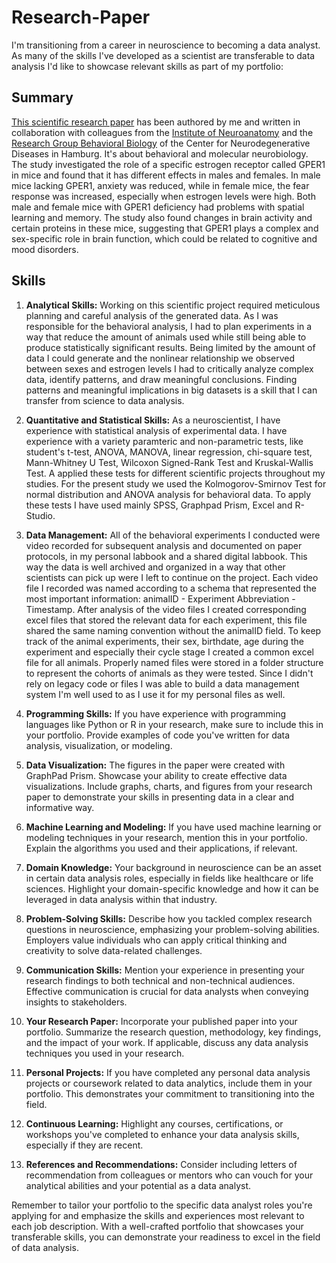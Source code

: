 # Research-Paper
I'm transitioning from a career in neuroscience to becoming a data analyst. As many of the skills I've developed as a scientist are transferable to data analysis I'd like to showcase relevant skills as part of my portfolio:

## Summary
[This scientific research paper](JOE220204.pdf) has been authored by me and written in collaboration with colleagues from the [Institute of Neuroanatomy](https://www.uke.de/english/departments-institutes/institutes/neuroanatomy/index.html) and the [Research Group Behavioral Biology](https://www.uke.de/english/departments-institutes/institutes/research-group-behavioral-biology/index.html) of the Center for Neurodegenerative Diseases in Hamburg. It's about behavioral and molecular neurobiology.  
The study investigated the role of a specific estrogen receptor called GPER1 in mice and found that it has different effects in males and females. In male mice lacking GPER1, anxiety was reduced, while in female mice, the fear response was increased, especially when estrogen levels were high. Both male and female mice with GPER1 deficiency had problems with spatial learning and memory. The study also found changes in brain activity and certain proteins in these mice, suggesting that GPER1 plays a complex and sex-specific role in brain function, which could be related to cognitive and mood disorders.

## Skills

1. **Analytical Skills:** Working on this scientific project required meticulous planning and careful analysis of the generated data. As I was responsible for the behavioral analysis, I had to plan experiments in a way that reduce the amount of animals used while still being able to produce statistically significant results. Being limited by the amount of data I could generate and the nonlinear relationship we observed between sexes and estrogen levels I had to critically analyze complex data, identify patterns, and draw meaningful conclusions. Finding patterns and meaningful implications in big datasets is a skill that I can transfer from science to data analysis.

2. **Quantitative and Statistical Skills:** As a neuroscientist, I have experience with statistical analysis of experimental data. I have experience with a variety paramteric and non-parametric tests, like student's t-test, ANOVA, MANOVA, linear regression, chi-square test, Mann-Whitney U Test, Wilcoxon Signed-Rank Test and Kruskal-Wallis Test. A applied these tests for different scientific projects throughout my studies. For the present study we used the Kolmogorov-Smirnov Test for normal distribution and ANOVA analysis for behavioral data. To apply these tests I have used mainly SPSS, Graphpad Prism, Excel and R-Studio.

3. **Data Management:** All of the behavioral experiments I conducted were video recorded for subsequent analysis and documented on paper protocols, in my personal labbook and a shared digital labbook. This way the data is well archived and organized in a way that other scientists can pick up were I left to continue on the project. Each video file I recorded was named according to a schema that represented the most important information: animalID - Experiment Abbreviation - Timestamp. After analysis of the video files I created corresponding excel files that stored the relevant data for each experiment, this file shared the same naming convention without the animalID field. To keep track of the animal experiments, their sex, birthdate, age during the experiment and especially their cycle stage I created a common excel file for all animals. Properly named files were stored in a folder structure to represent the cohorts of animals as they were tested. Since I didn't rely on legacy code or files I was able to build a data management system I'm well used to as I use it for my personal files as well.  

4. **Programming Skills:** If you have experience with programming languages like Python or R in your research, make sure to include this in your portfolio. Provide examples of code you've written for data analysis, visualization, or modeling.

5. **Data Visualization:** The figures in the paper were created with GraphPad Prism. Showcase your ability to create effective data visualizations. Include graphs, charts, and figures from your research paper to demonstrate your skills in presenting data in a clear and informative way.

6. **Machine Learning and Modeling:** If you have used machine learning or modeling techniques in your research, mention this in your portfolio. Explain the algorithms you used and their applications, if relevant.

7. **Domain Knowledge:** Your background in neuroscience can be an asset in certain data analysis roles, especially in fields like healthcare or life sciences. Highlight your domain-specific knowledge and how it can be leveraged in data analysis within that industry.

8. **Problem-Solving Skills:** Describe how you tackled complex research questions in neuroscience, emphasizing your problem-solving abilities. Employers value individuals who can apply critical thinking and creativity to solve data-related challenges.

9. **Communication Skills:** Mention your experience in presenting your research findings to both technical and non-technical audiences. Effective communication is crucial for data analysts when conveying insights to stakeholders.

10. **Your Research Paper:** Incorporate your published paper into your portfolio. Summarize the research question, methodology, key findings, and the impact of your work. If applicable, discuss any data analysis techniques you used in your research.

11. **Personal Projects:** If you have completed any personal data analysis projects or coursework related to data analytics, include them in your portfolio. This demonstrates your commitment to transitioning into the field.

12. **Continuous Learning:** Highlight any courses, certifications, or workshops you've completed to enhance your data analysis skills, especially if they are recent.

13. **References and Recommendations:** Consider including letters of recommendation from colleagues or mentors who can vouch for your analytical abilities and your potential as a data analyst.

Remember to tailor your portfolio to the specific data analyst roles you're applying for and emphasize the skills and experiences most relevant to each job description. With a well-crafted portfolio that showcases your transferable skills, you can demonstrate your readiness to excel in the field of data analysis.
